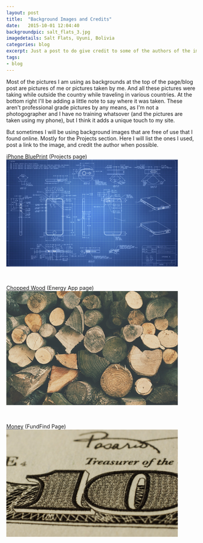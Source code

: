```yaml
---
layout: post
title:  "Background Images and Credits"
date:   2015-10-01 12:04:40
backgroundpic: salt_flats_3.jpg
imagedetails: Salt Flats, Uyuni, Bolivia
categories: blog
excerpt: Just a post to do give credit to some of the authors of the images I used.
tags:
- blog
---
```


Most of the pictures I am using as backgrounds at the top of the page/blog post are pictures of me or pictures taken by me.  And all these pictures were taking while outside the country while traveling in various countries.  At the bottom right I'll be adding a little note to say where it was taken.  These aren't professional grade pictures by any means, as I'm not a photogographer and I have no training whatsover (and the pictures are taken using my phone), but I think it adds a unique touch to my site.

But sometimes I will be using background images that are free of use that I found online.  Mostly for the Projects section.  Here I will list the ones I used, post a link to the image, and credit the author when possible.

[iPhone BluePrint] (Projects page)
<img src="/img/iphone_blueprint.png" alt="iphoneblueprint" style="width: 90%;"/>

<br>

[Chopped Wood] (Energy App page)
<img src="/img/wood.jpg" alt="choppedwood" style="width: 90%;"/>

<br>

[Money] (FundFind Page)
<img src="/img/fundfind.jpg" alt="money" style="width: 90%;"/>

[iPhone BluePrint]:   http://www.wallconvert.com/wallpapers/typography/iphone-blueprint-19446.html
[Chopped Wood]:   https://pixabay.com/en/wood-material-fire-burn-pieces-731389/
[Money]:   http://www.wallconvert.com/wallpapers/digital-art/100-dollar-bill-close-up-16535.html